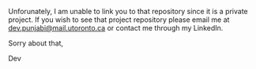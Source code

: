 Unforunately, I am unable to link you to that repository since it is a private project.
If you wish to see that project repository please email me at dev.punjabi@mail.utoronto.ca or contact me through my LinkedIn.

Sorry about that,

Dev
